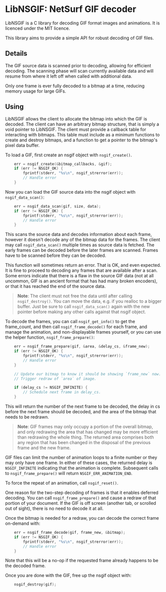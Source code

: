 LibNSGIF: NetSurf GIF decoder
=============================

LibNSGIF is a C library for decoding GIF format images and animations.
It is licenced under the MIT licence.

This library aims to provide a simple API for robust decoding of GIF files.

Details
-------

The GIF source data is scanned prior to decoding, allowing for efficient
decoding. The scanning phase will scan currently available data and will
resume from where it left off when called with additional data.

Only one frame is ever fully decoded to a bitmap at a time, reducing memory
usage for large GIFs.

Using
-----

LibNSGIF allows the client to allocate the bitmap into which the GIF is
decoded. The client can have an arbitrary bitmap structure, that is simply
a void pointer to LibNSGIF. The client must provide a callback table for
interacting with bitmaps. This table must include as a minimum functions to
create and destroy bitmaps, and a function to get a pointer to the bitmap's
pixel data buffer.

To load a GIF, first create an nsgif object with `nsgif_create()`.

```c
	err = nsgif_create(&bitmap_callbacks, &gif);
	if (err != NSGIF_OK) {
		fprintf(stderr, "%s\n", nsgif_strerror(err));
		// Handle error
	}
```

Now you can load the GIF source data into the nsgif object with
`nsgif_data_scan()`:

```c
	err = nsgif_data_scan(gif, size, data);
	if (err != NSGIF_OK) {
		fprintf(stderr, "%s\n", nsgif_strerror(err));
		// Handle error
	}
```

This scans the source data and decodes information about each frame, however
it doesn't decode any of the bitmap data for the frames. The client may call
`nsgif_data_scan()` multiple times as source data is fetched. The early frames
can be decoded before the later frames are scanned. Frames have to be scanned
before they can be decoded.

This function will sometimes return an error. That is OK, and even expected.
It is fine to proceed to decoding any frames that are available after a scan.
Some errors indicate that there is a flaw in the source GIF data (not at all
uncommon, GIF is an ancient format that has had many broken encoders), or that
it has reached the end of the source data.

> **Note**: The client must not free the data until after calling
> `nsgif_destroy()`. You can move the data, e.g. if you realloc to a bigger
> buffer. Just be sure to call `nsgif_data_scan()` again with the new pointer
> before making any other calls against that nsgif object.

To decode the frames, you can call `nsgif_get_info()` to get the frame_count,
and then call `nsgif_frame_decode()` for each frame, and manage the animation,
and non-displayable frames yourself, or you can use the helper function,
`nsgif_frame_prepare()`:

```c
	err = nsgif_frame_prepare(gif, &area, &delay_cs, &frame_new);
	if (err != NSGIF_OK) {
		fprintf(stderr, "%s\n", nsgif_strerror(err));
		// Handle error
	}

	// Update our bitmap to know it should be showing `frame_new` now.
	// Trigger redraw of `area` of image.

	if (delay_cs != NSGIF_INFINITE) {
		// Schedule next frame in delay_cs.
	}
```

This will return the number of the next frame to be decoded, the delay in cs
before the next frame should be decoded, and the area of the bitmap that needs
to be redrawn.

> **Note**: GIF frames may only occupy a portion of the overall bitmap, and only
> redrawing the area that has changed may be more efficient than redrawing the
> whole thing. The returned area comprises both any region that has been
> changed in the disposal of the previous frame and the new frame.

GIF files can limit the number of animation loops to a finite number or they
may only have one frame. In either of these cases, the returned delay is
`NSGIF_INFINITE` indicating that the animation is complete. Subsequent calls
to `nsgif_frame_prepare()` will return `NSGIF_ERR_ANIMATION_END`.

To force the repeat of an animation, call `nsgif_reset()`.

One reason for the two-step decoding of frames is that it enables deferred
decoding. You can call `nsgif_frame_prepare()` and cause a redraw of that
portion of your document. If the GIF is off screen (another tab, or scrolled
out of sight), there is no need to decode it at all.

Once the bitmap is needed for a redraw, you can decode the correct frame
on-demand with:

```c
	err = nsgif_frame_decode(gif, frame_new, &bitmap);
	if (err != NSGIF_OK) {
		fprintf(stderr, "%s\n", nsgif_strerror(err));
		// Handle error
	}
```

Note that this will be a no-op if the requested frame already happens to be
the decoded frame.

Once you are done with the GIF, free up the nsgif object with:

```c
	nsgif_destroy(gif);
```
